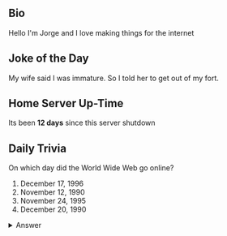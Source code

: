 ## Bio

Hello I'm Jorge and I love making things for the internet

## Joke of the Day

My wife said I was immature. So I told her to get out of my fort.

## Home Server Up-Time

Its been **12 days** since this server shutdown


## Daily Trivia

On which day did the World Wide Web go online?
 1. December 17, 1996
 2. November 12, 1990
 3. November 24, 1995
 4. December 20, 1990

<details>
  <summary>Answer</summary>
  December 20, 1990
</details>
